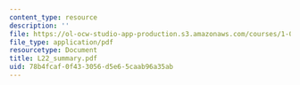 ```yaml
---
content_type: resource
description: ''
file: https://ol-ocw-studio-app-production.s3.amazonaws.com/courses/1-051-structural-engineering-design-fall-2003/78b4fcaf0f433056d5e65caab96a35ab_L22_summary.pdf
file_type: application/pdf
resourcetype: Document
title: L22_summary.pdf
uid: 78b4fcaf-0f43-3056-d5e6-5caab96a35ab
---
```

